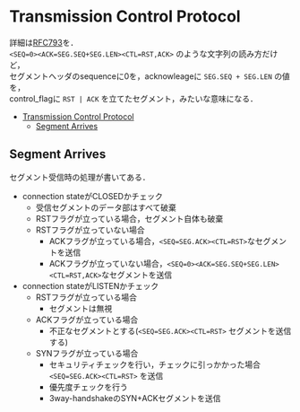 # Transmission Control Protocol

詳細は[RFC793](https://tools.ietf.org/html/rfc793)を．  
`<SEQ=0><ACK=SEG.SEQ+SEG.LEN><CTL=RST,ACK>` のような文字列の読み方だけど，  
セグメントヘッダのsequenceに0を，acknowleageに `SEG.SEQ + SEG.LEN` の値を，  
control_flagに `RST | ACK` を立てたセグメント，みたいな意味になる．  

- [Transmission Control Protocol](#transmission-control-protocol)
  - [Segment Arrives](#segment-arrives)

## Segment Arrives

セグメント受信時の処理が書いてある．  

- connection stateがCLOSEDかチェック
  - 受信セグメントのデータ部はすべて破棄
  - RSTフラグが立っている場合，セグメント自体も破棄
  - RSTフラグが立っていない場合
    - ACKフラグが立っている場合，`<SEQ=SEG.ACK><CTL=RST>`なセグメントを送信
    - ACKフラグが立っていない場合，`<SEQ=0><ACK=SEG.SEQ+SEG.LEN><CTL=RST,ACK>`なセグメントを送信
- connection stateがLISTENかチェック
  - RSTフラグが立っている場合
    - セグメントは無視
  - ACKフラグが立っている場合
    - 不正なセグメントとする(`<SEQ=SEG.ACK><CTL=RST>` セグメントを送信する)
  - SYNフラグが立っている場合
    - セキュリティチェックを行い，チェックに引っかかった場合`<SEQ=SEG.ACK><CTL=RST>` を送信
    - 優先度チェックを行う
    - 3way-handshakeのSYN+ACKセグメントを送信

